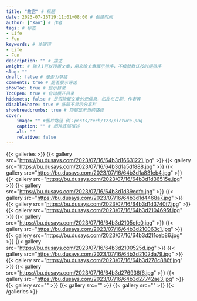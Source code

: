 ```yaml
---
title: "故宫" # 标题
date: 2023-07-16T19:11:01+08:00 # 创建时间
author: ["Xan"] # 作者
tags: # 标签
- Life 
- Fun 
keywords: # 关键词
- Life 
- Fun 
description: "" # 描述
weight: # 输入1可以顶置文章，用来给文章展示排序，不填就默认按时间排序
slug: ""
draft: false # 是否为草稿
comments: true # 是否展示评论
showToc: true # 显示目录
TocOpen: true # 自动展开目录
hidemeta: false # 是否隐藏文章的元信息，如发布日期、作者等
disableShare: true # 底部不显示分享栏
showbreadcrumbs: true # 顶部显示当前路径
cover:
    image: "" #图片路径 例：posts/tech/123/picture.png
    caption: "" # 图片底部描述
    alt: ""
    relative: false
---
```


{{< galleries >}}
{{< gallery src="https://bu.dusays.com/2023/07/16/64b3d16631221.jpg" >}}
{{< gallery src="https://bu.dusays.com/2023/07/16/64b3d1a5df888.jpg" >}}
{{< gallery src="https://bu.dusays.com/2023/07/16/64b3d1a831eb4.jpg" >}}
{{< gallery src="https://bu.dusays.com/2023/07/16/64b3d1d36515e.jpg" >}}
{{< gallery src="https://bu.dusays.com/2023/07/16/64b3d1d39edfc.jpg" >}}
{{< gallery src="https://bu.dusays.com/2023/07/16/64b3d1d4468a7.jpg" >}}
{{< gallery src="https://bu.dusays.com/2023/07/16/64b3d1d3740f7.jpg" >}}
{{< gallery src="https://bu.dusays.com/2023/07/16/64b3d2104695f.jpg" >}}
{{< gallery src="https://bu.dusays.com/2023/07/16/64b3d2105cfe0.jpg" >}}
{{< gallery src="https://bu.dusays.com/2023/07/16/64b3d210063c1.jpg" >}}
{{< gallery src="https://bu.dusays.com/2023/07/16/64b3d211ceb86.jpg" >}}
{{< gallery src="https://bu.dusays.com/2023/07/16/64b3d2100525d.jpg" >}}
{{< gallery src="https://bu.dusays.com/2023/07/16/64b3d2102da79.jpg" >}}
{{< gallery src="https://bu.dusays.com/2023/07/16/64b3d278c886f.jpg" >}}
{{< gallery src="https://bu.dusays.com/2023/07/16/64b3d276936f6.jpg" >}}
{{< gallery src="https://bu.dusays.com/2023/07/16/64b3d27742ae3.jpg" >}}
{{< gallery src="" >}}
{{< gallery src="" >}}
{{< gallery src="" >}}
{{< /galleries >}}